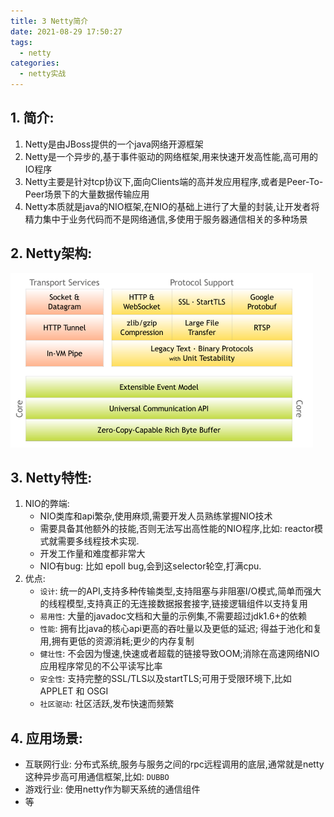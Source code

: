 ```yaml
---
title: 3 Netty简介
date: 2021-08-29 17:50:27
tags:
  - netty
categories:
  - netty实战
---
```


## 1. 简介:

1. Netty是由JBoss提供的一个java网络开源框架
2. Netty是一个异步的,基于事件驱动的网络框架,用来快速开发高性能,高可用的IO程序
3. Netty主要是针对tcp协议下,面向Clients端的高并发应用程序,或者是Peer-To-Peer场景下的大量数据传输应用
4. Netty本质就是java的NIO框架,在NIO的基础上进行了大量的封装,让开发者将精力集中于业务代码而不是网络通信,多使用于服务器通信相关的多种场景

## 2. Netty架构:   

  ![netty架构图](3_Netty简介/Netty架构图.png)

## 3. Netty特性:

1. NIO的弊端:
   - NIO类库和api繁杂,使用麻烦,需要开发人员熟练掌握NIO技术
   - 需要具备其他额外的技能,否则无法写出高性能的NIO程序,比如: reactor模式就需要多线程技术实现.
   - 开发工作量和难度都非常大
   - NIO有bug: 比如 epoll bug,会到这selector轮空,打满cpu.
2. 优点:  
   - `设计`: 统一的API,支持多种传输类型,支持阻塞与非阻塞I/O模式,简单而强大的线程模型,支持真正的无连接数据报套接字,链接逻辑组件以支持复用
   - `易用性`: 大量的javadoc文档和大量的示例集,不需要超过jdk1.6+的依赖
   - `性能`: 拥有比java的核心api更高的吞吐量以及更低的延迟; 得益于池化和复用,拥有更低的资源消耗;更少的内存复制
   - `健壮性`: 不会因为慢速,快速或者超载的链接导致OOM;消除在高速网络NIO应用程序常见的不公平读写比率
   - `安全性`: 支持完整的SSL/TLS以及startTLS;可用于受限环境下,比如 APPLET 和 OSGI
   - `社区驱动`: 社区活跃,发布快速而频繁

## 4. 应用场景:  

- 互联网行业: 分布式系统,服务与服务之间的rpc远程调用的底层,通常就是netty这种异步高可用通信框架,比如: `DUBBO`
- 游戏行业: 使用netty作为聊天系统的通信组件
- 等

